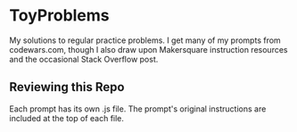 # ToyProblems

My solutions to regular practice problems. I get many of my prompts from codewars.com, though I also draw upon Makersquare instruction resources and the occasional Stack Overflow post.

## Reviewing this Repo

Each prompt has its own .js file. The prompt's original instructions are included at the top of each file.

